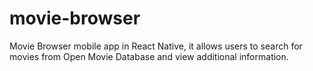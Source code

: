 # movie-browser
Movie Browser mobile app in React Native,  it allows users to search for movies from Open Movie Database and view additional information. 
